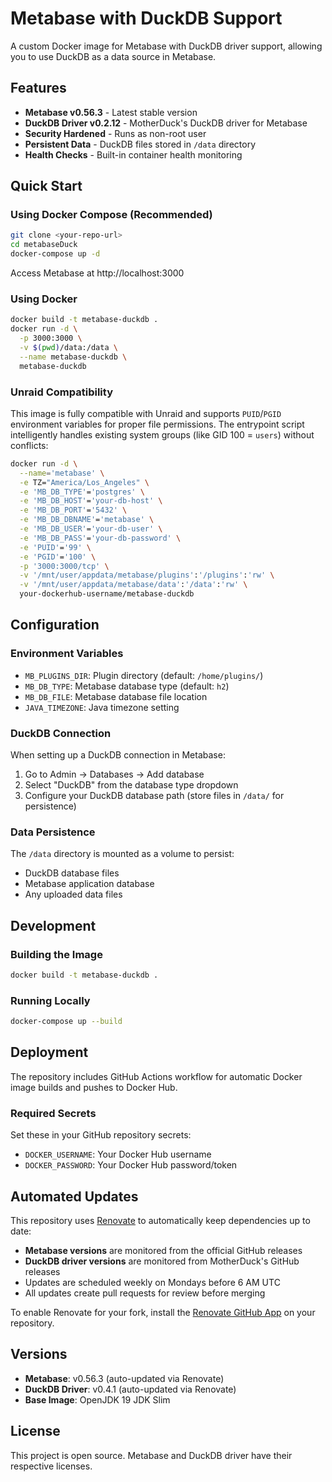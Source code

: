 # Metabase with DuckDB Support

A custom Docker image for Metabase with DuckDB driver support, allowing you to use DuckDB as a data source in Metabase.

## Features

- **Metabase v0.56.3** - Latest stable version
- **DuckDB Driver v0.2.12** - MotherDuck's DuckDB driver for Metabase
- **Security Hardened** - Runs as non-root user
- **Persistent Data** - DuckDB files stored in `/data` directory
- **Health Checks** - Built-in container health monitoring

## Quick Start

### Using Docker Compose (Recommended)

```bash
git clone <your-repo-url>
cd metabaseDuck
docker-compose up -d
```

Access Metabase at http://localhost:3000

### Using Docker

```bash
docker build -t metabase-duckdb .
docker run -d \
  -p 3000:3000 \
  -v $(pwd)/data:/data \
  --name metabase-duckdb \
  metabase-duckdb
```

### Unraid Compatibility

This image is fully compatible with Unraid and supports `PUID`/`PGID` environment variables for proper file permissions. The entrypoint script intelligently handles existing system groups (like GID 100 = `users`) without conflicts:

```bash
docker run -d \
  --name='metabase' \
  -e TZ="America/Los_Angeles" \
  -e 'MB_DB_TYPE'='postgres' \
  -e 'MB_DB_HOST'='your-db-host' \
  -e 'MB_DB_PORT'='5432' \
  -e 'MB_DB_DBNAME'='metabase' \
  -e 'MB_DB_USER'='your-db-user' \
  -e 'MB_DB_PASS'='your-db-password' \
  -e 'PUID'='99' \
  -e 'PGID'='100' \
  -p '3000:3000/tcp' \
  -v '/mnt/user/appdata/metabase/plugins':'/plugins':'rw' \
  -v '/mnt/user/appdata/metabase/data':'/data':'rw' \
  your-dockerhub-username/metabase-duckdb
```

## Configuration

### Environment Variables

- `MB_PLUGINS_DIR`: Plugin directory (default: `/home/plugins/`)
- `MB_DB_TYPE`: Metabase database type (default: `h2`)
- `MB_DB_FILE`: Metabase database file location
- `JAVA_TIMEZONE`: Java timezone setting

### DuckDB Connection

When setting up a DuckDB connection in Metabase:

1. Go to Admin → Databases → Add database
2. Select "DuckDB" from the database type dropdown
3. Configure your DuckDB database path (store files in `/data/` for persistence)

### Data Persistence

The `/data` directory is mounted as a volume to persist:

- DuckDB database files
- Metabase application database
- Any uploaded data files

## Development

### Building the Image

```bash
docker build -t metabase-duckdb .
```

### Running Locally

```bash
docker-compose up --build
```

## Deployment

The repository includes GitHub Actions workflow for automatic Docker image builds and pushes to Docker Hub.

### Required Secrets

Set these in your GitHub repository secrets:

- `DOCKER_USERNAME`: Your Docker Hub username
- `DOCKER_PASSWORD`: Your Docker Hub password/token

## Automated Updates

This repository uses [Renovate](https://renovatebot.com/) to automatically keep dependencies up to date:

- **Metabase versions** are monitored from the official GitHub releases
- **DuckDB driver versions** are monitored from MotherDuck's GitHub releases
- Updates are scheduled weekly on Mondays before 6 AM UTC
- All updates create pull requests for review before merging

To enable Renovate for your fork, install the [Renovate GitHub App](https://github.com/apps/renovate) on your repository.

## Versions

- **Metabase**: v0.56.3 (auto-updated via Renovate)
- **DuckDB Driver**: v0.4.1 (auto-updated via Renovate)
- **Base Image**: OpenJDK 19 JDK Slim

## License

This project is open source. Metabase and DuckDB driver have their respective licenses.
